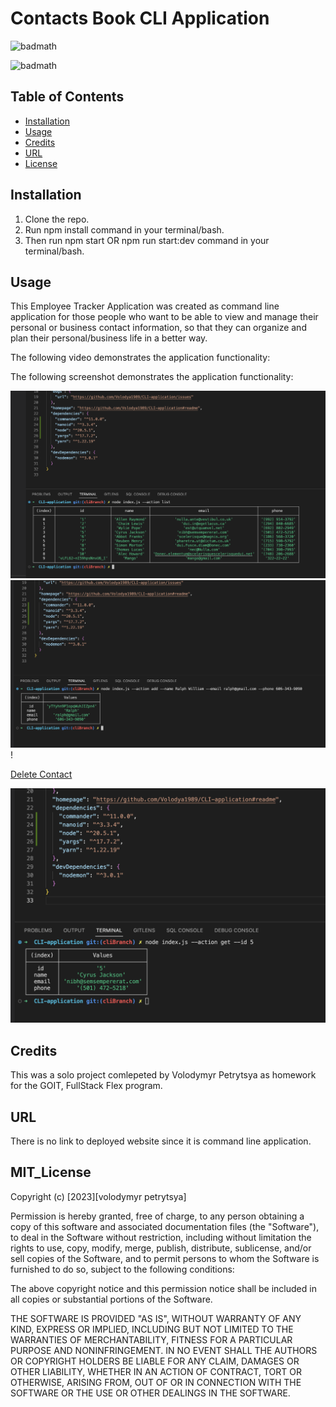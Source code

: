 # Contacts Book CLI Application

![badmath](https://img.shields.io/badge/Contacts-book-red)

![badmath](https://img.shields.io/badge/license-MIT-brightgreen)

## Table of Contents

- [Installation](#installation)
- [Usage](#usage)
- [Credits](#credits)
- [URL](#url)
- [License](#mit_license)

## Installation

1. Clone the repo.
2. Run npm install command in your terminal/bash.
3. Then run npm start OR npm run start:dev command in your terminal/bash.

## Usage

This Employee Tracker Application was created as command line application for those people who
want to be able to view and manage their personal or business contact information,
so that they can organize and plan their personal/business life in a better way.

The following video demonstrates the application functionality:

The following screenshot demonstrates the application functionality:


![Contacts Book / List of Contacts](./images/1-ListContacts.png)
![Add New Contact](./images/2-addNewContact.png)!

[Delete Contact](./images/3-deleteContact.png)

![Get By ID Contact](./images/4-getByIdContact.png)

## Credits

This was a solo project comlepeted by Volodymyr Petrytsya as homework for the GOIT, FullStack Flex program.

## URL

There is no link to deployed website since it is command line application.

## MIT_License

Copyright (c) [2023][volodymyr petrytsya]

Permission is hereby granted, free of charge, to any person obtaining a copy
of this software and associated documentation files (the "Software"), to deal
in the Software without restriction, including without limitation the rights
to use, copy, modify, merge, publish, distribute, sublicense, and/or sell
copies of the Software, and to permit persons to whom the Software is
furnished to do so, subject to the following conditions:

The above copyright notice and this permission notice shall be included in all
copies or substantial portions of the Software.

THE SOFTWARE IS PROVIDED "AS IS", WITHOUT WARRANTY OF ANY KIND, EXPRESS OR
IMPLIED, INCLUDING BUT NOT LIMITED TO THE WARRANTIES OF MERCHANTABILITY,
FITNESS FOR A PARTICULAR PURPOSE AND NONINFRINGEMENT. IN NO EVENT SHALL THE
AUTHORS OR COPYRIGHT HOLDERS BE LIABLE FOR ANY CLAIM, DAMAGES OR OTHER
LIABILITY, WHETHER IN AN ACTION OF CONTRACT, TORT OR OTHERWISE, ARISING FROM,
OUT OF OR IN CONNECTION WITH THE SOFTWARE OR THE USE OR OTHER DEALINGS IN THE
SOFTWARE.
